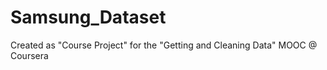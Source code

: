 Samsung_Dataset
===============

Created as "Course Project" for the "Getting and Cleaning Data" MOOC @ Coursera
